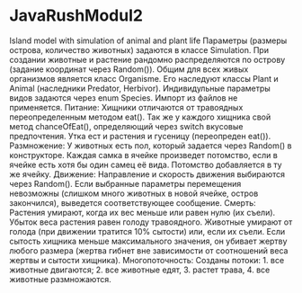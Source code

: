 # JavaRushModul2
Island model with simulation of animal and plant life
Параметры (размеры острова, количество животных) задаются в классе Simulation.
При создании животные и растение рандомно распределяются по острову (задание координат через Random()).
Общим для всех живых организмов является класс Organisme. Его наследуют классы Plant и Animal (наследники Predator, Herbivor).
Индивидульные параметры видов задаются через enum Species. Импорт из файлов не применяется.
Питание:
Хищники отличаются от травоядных переопределенным методом eat(). Так же у каждого хищника свой метод chanceOfEat(), определяющий через switch вкусовые предпочтения.
Утка ест и растения и гусеницу (переопреден eat()).
Размножение: 
У животных есть пол, который задается через Random() в конструкторе. Каждая самка в ячейке произведет потомство, если в ячейке есть хотя бы один самец её вида. Потомство добавляется в ту же ячейку.
Движение:
Направление и скорость движения выбираются через Random(). Если выбранные параметры перемещения невозможны (слишком много животных в новой ячейке, остров закончился), выведется соответствующее сообщение.
Смерть:
Растения умирают, когда их вес меньше или равен нулю (их съели). Убыток веса растения равен голоду травоядного.
Животные умирают от голода (при движении тратится 10% сытости) или, если их съели. Если сытость хищника меньше максимального значения, он убивает жертву любого размера (жертва гибнет вне зависимости от соотношений веса жертвы и сытости хищника).
Многопоточность:
Созданы потоки: 1. все животные двигаются; 2. все животные едят, 3. растет трава, 4. все животные размножаются.

